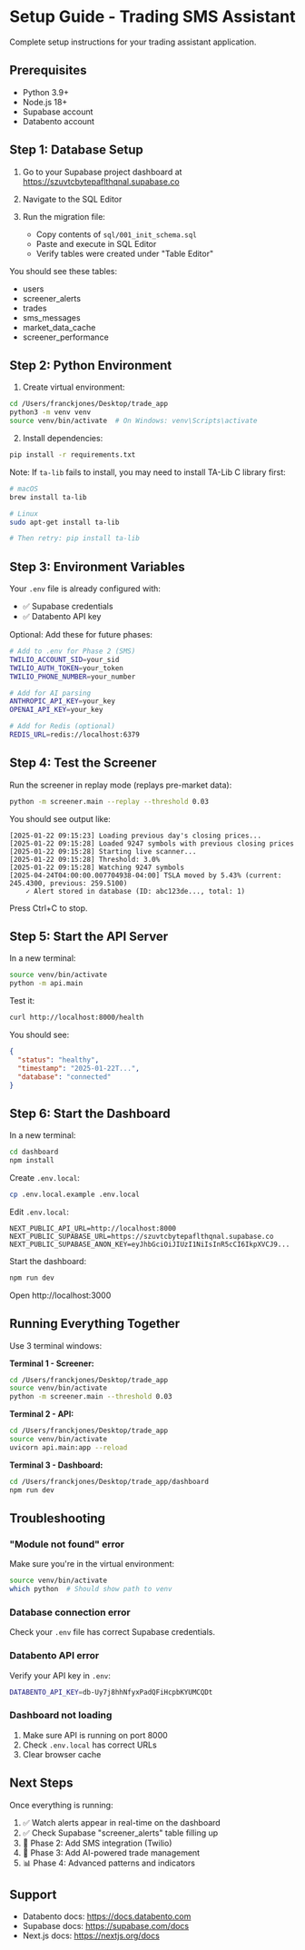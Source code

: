 # Setup Guide - Trading SMS Assistant

Complete setup instructions for your trading assistant application.

## Prerequisites

- Python 3.9+
- Node.js 18+
- Supabase account
- Databento account

## Step 1: Database Setup

1. Go to your Supabase project dashboard at https://szuvtcbytepaflthqnal.supabase.co

2. Navigate to the SQL Editor

3. Run the migration file:
   - Copy contents of `sql/001_init_schema.sql`
   - Paste and execute in SQL Editor
   - Verify tables were created under "Table Editor"

You should see these tables:
- users
- screener_alerts
- trades
- sms_messages
- market_data_cache
- screener_performance

## Step 2: Python Environment

1. Create virtual environment:
```bash
cd /Users/franckjones/Desktop/trade_app
python3 -m venv venv
source venv/bin/activate  # On Windows: venv\Scripts\activate
```

2. Install dependencies:
```bash
pip install -r requirements.txt
```

Note: If `ta-lib` fails to install, you may need to install TA-Lib C library first:
```bash
# macOS
brew install ta-lib

# Linux
sudo apt-get install ta-lib

# Then retry: pip install ta-lib
```

## Step 3: Environment Variables

Your `.env` file is already configured with:
- ✅ Supabase credentials
- ✅ Databento API key

Optional: Add these for future phases:
```bash
# Add to .env for Phase 2 (SMS)
TWILIO_ACCOUNT_SID=your_sid
TWILIO_AUTH_TOKEN=your_token
TWILIO_PHONE_NUMBER=your_number

# Add for AI parsing
ANTHROPIC_API_KEY=your_key
OPENAI_API_KEY=your_key

# Add for Redis (optional)
REDIS_URL=redis://localhost:6379
```

## Step 4: Test the Screener

Run the screener in replay mode (replays pre-market data):

```bash
python -m screener.main --replay --threshold 0.03
```

You should see output like:
```
[2025-01-22 09:15:23] Loading previous day's closing prices...
[2025-01-22 09:15:28] Loaded 9247 symbols with previous closing prices
[2025-01-22 09:15:28] Starting live scanner...
[2025-01-22 09:15:28] Threshold: 3.0%
[2025-01-22 09:15:28] Watching 9247 symbols
[2025-04-24T04:00:00.007704938-04:00] TSLA moved by 5.43% (current: 245.4300, previous: 259.5100)
    ✓ Alert stored in database (ID: abc123de..., total: 1)
```

Press Ctrl+C to stop.

## Step 5: Start the API Server

In a new terminal:

```bash
source venv/bin/activate
python -m api.main
```

Test it:
```bash
curl http://localhost:8000/health
```

You should see:
```json
{
  "status": "healthy",
  "timestamp": "2025-01-22T...",
  "database": "connected"
}
```

## Step 6: Start the Dashboard

In a new terminal:

```bash
cd dashboard
npm install
```

Create `.env.local`:
```bash
cp .env.local.example .env.local
```

Edit `.env.local`:
```
NEXT_PUBLIC_API_URL=http://localhost:8000
NEXT_PUBLIC_SUPABASE_URL=https://szuvtcbytepaflthqnal.supabase.co
NEXT_PUBLIC_SUPABASE_ANON_KEY=eyJhbGciOiJIUzI1NiIsInR5cCI6IkpXVCJ9...
```

Start the dashboard:
```bash
npm run dev
```

Open http://localhost:3000

## Running Everything Together

Use 3 terminal windows:

**Terminal 1 - Screener:**
```bash
cd /Users/franckjones/Desktop/trade_app
source venv/bin/activate
python -m screener.main --threshold 0.03
```

**Terminal 2 - API:**
```bash
cd /Users/franckjones/Desktop/trade_app
source venv/bin/activate
uvicorn api.main:app --reload
```

**Terminal 3 - Dashboard:**
```bash
cd /Users/franckjones/Desktop/trade_app/dashboard
npm run dev
```

## Troubleshooting

### "Module not found" error
Make sure you're in the virtual environment:
```bash
source venv/bin/activate
which python  # Should show path to venv
```

### Database connection error
Check your `.env` file has correct Supabase credentials.

### Databento API error
Verify your API key in `.env`:
```bash
DATABENTO_API_KEY=db-Uy7j8hhNfyxPadQFiHcpbKYUMCQDt
```

### Dashboard not loading
1. Make sure API is running on port 8000
2. Check `.env.local` has correct URLs
3. Clear browser cache

## Next Steps

Once everything is running:

1. ✅ Watch alerts appear in real-time on the dashboard
2. ✅ Check Supabase "screener_alerts" table filling up
3. 📱 Phase 2: Add SMS integration (Twilio)
4. 🤖 Phase 3: Add AI-powered trade management
5. 📊 Phase 4: Advanced patterns and indicators

## Support

- Databento docs: https://docs.databento.com
- Supabase docs: https://supabase.com/docs
- Next.js docs: https://nextjs.org/docs
